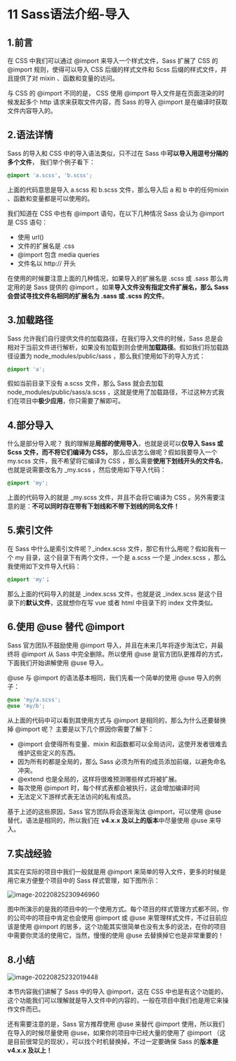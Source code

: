 # 11 Sass语法介绍-导入

## 1.前言

在 CSS 中我们可以通过 @import 来导入一个样式文件，Sass 扩展了 CSS 的 @import 规则，使得可以导入 CSS 后缀的样式文件和 Scss 后缀的样式文件，并且提供了对 mixin 、函数和变量的访问。

与 CSS 的 @import 不同的是， CSS 使用 @import 导入文件是在页面渲染的时候发起多个 http 请求来获取文件内容，而 Sass 的导入 @import 是在编译时获取文件内容导入的。

## 2.语法详情

Sass 的导入和 CSS 中的导入语法类似，只不过在 Sass 中**可以导入用逗号分隔的多个文件**， 我们举个例子看下：

```scss
@import 'a.scss', 'b.scss';
```

上面的代码意思是导入 a.scss 和 b.scss 文件，那么导入后 a 和 b 中的任何mixin 、函数和变量都是可以使用的。

我们知道在 CSS 中也有 @import 语句，在以下几种情况 Sass 会认为 @import 是 CSS 语句：

- 使用 url()
- 文件的扩展名是 .css
- @import 包含 media queries
- 文件名以 http:// 开头

在使用的时候要注意上面的几种情况，如果导入的扩展名是 .scss 或 .sass 那么肯定用的是 Sass 提供的 @import 。如果**导入文件没有指定文件扩展名，那么 Sass 会尝试寻找文件名相同的扩展名为 .sass 或 .scss 的文件**。

## 3.加载路径

Sass 允许我们自行提供文件的加载路径，在我们导入文件的时候，Sass 总是会相对于当前文件进行解析，如果没有加载到则会使用**加载路径**。假如我们将加载路径设置为 node_modules/public/sass ，那么我们使用如下的导入方式：

```scss
@import 'a';
```

假如当前目录下没有 a.scss 文件，那么 Sass 就会去加载 node_modules/public/sass/a.scss ，这就是使用了加载路径，不过这种方式我们在项目中**极少应用**，你只需要了解即可。

## 4.部分导入

什么是部分导入呢？ 我的理解是**局部的使用导入**，也就是说可以**仅导入 Sass 或 Scss 文件，而不将它们编译为 CSS，** 那么应该怎么做呢？假如我要导入一个 my.scss 文件，我不希望将它编译为 CSS ，那么需要**使用下划线开头的文件名**，也就是说需要改名为 _my.scss ，然后使用如下导入代码：

```scss
@import 'my';
```

上面的代码导入的就是 _my.scss 文件，并且不会将它编译为 CSS 。另外需要注意的是：**不可以同时存在带有下划线和不带下划线的同名文件！**

## 5.索引文件

在 Sass 中什么是索引文件呢？_index.scss 文件，那它有什么用呢？假如我有一个 my 目录，这个目录下有两个文件，一个是 a.scss 一个是 _index.scss ，那么我使用如下文件导入代码：

```scss
@import 'my'；
```

那么上面的代码导入的就是 _index.scss 文件，也就是说 _index.scss 是这个目录下的**默认文件**，这就想你在写 vue 或者 html 中目录下的 index 文件类似。

## 6.使用 @use 替代 @import

Sass 官方团队不鼓励使用 @import 导入，并且在未来几年将逐步淘汰它，并最终将 @import 从 Sass 中完全删除。所以使用 @use 是官方团队更推荐的方式，下面我们开始讲解使用 @use 导入。

@use 与 @import 的语法基本相同，我们先看一个简单的使用 @use 导入的例子：

```scss
@use 'my/a.scss';
@use 'my/b';
```

从上面的代码中可以看到其使用方式与 @import 是相同的，那么为什么还要替换掉 @import 呢？ 主要是以下几个原因你需要了解下：

- @import 会使得所有变量、mixin 和函数都可以全局访问，这使开发者很难去维护这些定义的东西。
- 因为所有的都是全局的，那么 Sass 必须为所有的成员添加前缀，以避免命名冲突。
- @extend 也是全局的，这样将很难预测哪些样式将被扩展。
- 每次使用 @import 时，每个样式表都会被执行，这会增加编译时间
- 无法定义下游样式表无法访问的私有成员。

基于上述的这些原因，Sass 官方团队将会逐渐淘汰 @import，可以使用 @use 替代，语法是相同的，所以我们在 **v4.x.x 及以上的版本**中尽量使用 @use 来导入。

## 7.实战经验

其实在实际的项目中我们一般就是用 @import 来简单的导入文件，更多的时候是用它来方便整个项目中的 Sass 样式管理，如下图所示：

![image-20220825230946960](https://i0.hdslb.com/bfs/album/914fa27c933c7268f301b1ac3ea60c37273ca975.png)

图中所演示的是我的项目中的一个使用方式。每个项目的样式管理方式都不同，你的公司中的项目中肯定也会使用 @import 或 @use 来管理样式文件，不过目前应该是使用 @import 的居多，这个功能其实很简单也没有太多的说法，在你的项目中需要你灵活的使用它，当然，慢慢的使用 @use 去替换掉它也是非常重要的！

## 8.小结

![image-20220825232019448](https://i0.hdslb.com/bfs/album/01981baf9dad809208f4ecee5c182e8840b80e39.png)

本节内容我们讲解了 Sass 中的导入 @import，这在 CSS 中也是有这个功能的，这个功能我们可以理解就是导入文件中的内容的，一般在项目中我们也是用它来操作文件而已。

还有需要注意的是，Sass 官方推荐使用 @use 来替代 @import 使用，所以我们在导入的时候尽量使用 @use，如果你的项目中已经大量的使用了 @import （这是目前很常见的现状），可以找个时机替换掉，不过一定要确保 Sass 的**版本是 v4.x.x 及以上！**